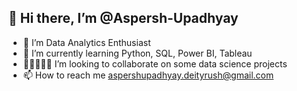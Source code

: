 ## 👋 Hi there, I’m @Aspersh-Upadhyay
- 👀 I’m Data Analytics Enthusiast
- 🌱 I’m currently learning Python, SQL, Power BI, Tableau
- 👩🏼‍🤝‍👩🏼 I’m looking to collaborate on some data science projects
- 📫 How to reach me aspershupadhyay.deityrush@gmail.com 

<!---
Aspersh-Upadhyay/Aspersh-Upadhyay is a ✨ special ✨ repository because its `README.md` (this file) appears on your GitHub profile.
You can click the Preview link to take a look at your changes.
--->
